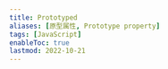 ```yaml
---
title: Prototyped
aliases: [原型属性, Prototype property]
tags: [JavaScript]
enableToc: true
lastmod: 2022-10-21
---
```

